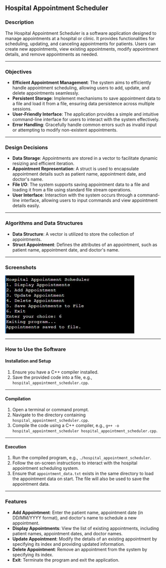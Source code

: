 ## Hospital Appointment Scheduler

### Description
The Hospital Appointment Scheduler is a software application designed to manage appointments at a hospital or clinic. It provides functionalities for scheduling, updating, and canceling appointments for patients. Users can create new appointments, view existing appointments, modify appointment details, and remove appointments as needed.

***

### Objectives
- **Efficient Appointment Management**: The system aims to efficiently handle appointment scheduling, allowing users to add, update, and delete appointments seamlessly.
- **Persistent Storage**: Implement mechanisms to save appointment data to a file and load it from a file, ensuring data persistence across multiple sessions.
- **User-Friendly Interface**: The application provides a simple and intuitive command-line interface for users to interact with the system effectively.
- **Error Handling**: Gracefully handle common errors such as invalid input or attempting to modify non-existent appointments.

***

### Design Decisions
- **Data Storage**: Appointments are stored in a vector to facilitate dynamic resizing and efficient iteration.
- **Appointment Representation**: A struct is used to encapsulate appointment details such as patient name, appointment date, and doctor's name.
- **File I/O**: The system supports saving appointment data to a file and loading it from a file using standard file stream operations.
- **User Interface**: Interaction with the system occurs through a command-line interface, allowing users to input commands and view appointment details easily.

***

### Algorithms and Data Structures
- **Data Structure**: A vector is utilized to store the collection of appointments.
- **Struct Appointment**: Defines the attributes of an appointment, such as patient name, appointment date, and doctor's name.

***

### Screenshots
![Project Screenshot](https://github.com/yanniiie/final-proect.cpp/raw/main/photo_2024-05-17_08-48-31.jpg)

***

### How to Use the Software
#### Installation and Setup
1. Ensure you have a C++ compiler installed.
2. Save the provided code into a file, e.g., `hospital_appointment_scheduler.cpp`.

***

#### Compilation
1. Open a terminal or command prompt.
2. Navigate to the directory containing `hospital_appointment_scheduler.cpp`.
3. Compile the code using a C++ compiler, e.g., `g++ -o hospital_appointment_scheduler hospital_appointment_scheduler.cpp`.

***

#### Execution
1. Run the compiled program, e.g., `./hospital_appointment_scheduler`.
2. Follow the on-screen instructions to interact with the hospital appointment scheduling system.
3. Ensure that `appointment_data.txt` exists in the same directory to load the appointment data on start. The file will also be used to save the appointment data.

***

### Features
- **Add Appointment**: Enter the patient name, appointment date (in DD/MM/YYYY format), and doctor's name to schedule a new appointment.
- **Display Appointments**: View the list of existing appointments, including patient names, appointment dates, and doctor names.
- **Update Appointment**: Modify the details of an existing appointment by specifying its index and providing updated information.
- **Delete Appointment**: Remove an appointment from the system by specifying its index.
- **Exit**: Terminate the program and exit the application.
